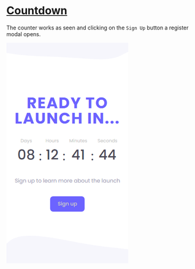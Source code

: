 # [Countdown](https://liarleycodie.github.io/Countdown/)

The counter works as seen and clicking on the `Sign Up` button a register modal opens.

![Project preview](preview.png)

